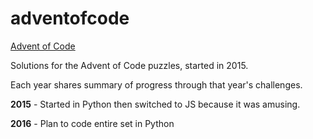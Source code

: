# adventofcode
[Advent of Code](http://adventofcode.com)

Solutions for the Advent of Code puzzles, started in 2015.

Each year shares summary of progress through that year's challenges.


**2015** - Started in Python then switched to JS because it was amusing.

**2016** - Plan to code entire set in Python
